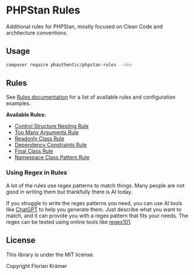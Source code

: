 # PHPStan Rules

Additional rules for PHPStan, mostly focused on Clean Code and architecture conventions.

## Usage

```bash
composer require phauthentic/phpstan-rules --dev
```

## Rules

See [Rules documentation](docs/Rules.md) for a list of available rules and configuration examples.

**Available Rules:**
- [Control Structure Nesting Rule](docs/Rules.md#control-structure-nesting-rule)
- [Too Many Arguments Rule](docs/Rules.md#too-many-arguments-rule)
- [Readonly Class Rule](docs/Rules.md#readonly-class-rule)
- [Dependency Constraints Rule](docs/Rules.md#dependency-constraints-rule)
- [Final Class Rule](docs/Rules.md#final-class-rule)
- [Namespace Class Pattern Rule](docs/Rules.md#namespace-class-pattern-rule)

### Using Regex in Rules

A lot of the rules use regex patterns to match things. Many people are not good in writing them but thankfully there is AI today.

If you struggle to write the regex patterns you need, you can use AI tools like [ChatGPT](https://chat.openai.com/) to help you generate them. Just describe what you want to match, and it can provide you with a regex pattern that fits your needs.  The regex can be tested using online tools like [regex101](https://regex101.com/).

## License

This library is under the MIT license.

Copyright Florian Krämer